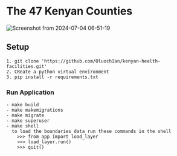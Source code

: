 # The 47 Kenyan Counties

![Screenshot from 2024-07-04 06-51-19](https://github.com/OluochIan/kenya-counties-borders/assets/100572229/7425b06a-3cfc-4d4f-8ff6-f68c501bb1d2)


## Setup
    1. git clone 'https://github.com/OluochIan/kenyan-health-facilities.git'
    2. CReate a python virtual environment
    3. pip install -r requirements.txt
    
### Run Application
    - make build
    - make makemigrations
    - make migrate
    - make superuser
    - make shell
      to load the boundaries data run these commands in the shell
        >>> from app import load_layer
        >>> load_layer.run()
        >>> quit()


